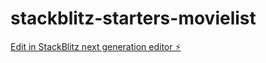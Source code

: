 # stackblitz-starters-movielist

[Edit in StackBlitz next generation editor ⚡️](https://stackblitz.com/~/github.com/Sreyasiv/stackblitz-starters-movielist)